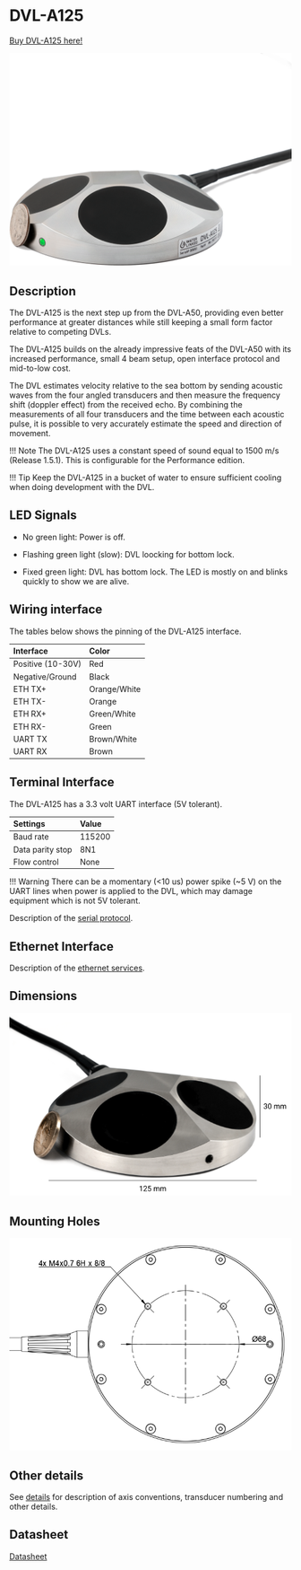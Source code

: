 # DVL-A125

[Buy DVL-A125 here!](https://store.waterlinked.com/product/dvl-a125/)

![dvl_A125](../img/dvl-a125-coin-light-white.png)

## Description
The DVL-A125 is the next step up from the DVL-A50, providing even better performance at greater distances while still keeping a small form factor relative to competing DVLs.

The DVL-A125 builds on the already impressive feats of the DVL-A50 with its increased performance, small 4 beam setup, open interface protocol and mid-to-low cost.

The DVL estimates velocity relative to the sea bottom by sending acoustic waves from the four angled transducers and then measure the frequency shift (doppler effect) from the received echo. By combining the measurements of all four transducers and the time between each acoustic pulse, it is possible to very accurately estimate the speed and direction of movement.

!!! Note
	The DVL-A125 uses a constant speed of sound equal to 1500 m/s (Release 1.5.1). This is configurable for the Performance edition.

!!! Tip
	Keep the DVL-A125 in a bucket of water to ensure sufficient cooling when doing development with the DVL.


## LED Signals

* No green light: Power is off.

* Flashing green light (slow): DVL loocking for bottom lock.

* Fixed green light: DVL has bottom lock. The LED is mostly on and blinks quickly to show we are alive.

## Wiring interface

The tables below shows the pinning of the DVL-A125 interface.

| Interface           | Color |
| :------------------ | :-- |
| Positive (10-30V)   | Red  |
| Negative/Ground     | Black   |
| ETH TX+             | Orange/White   |
| ETH TX-             | Orange   |
| ETH RX+             | Green/White  |
| ETH RX-             | Green  |
| UART TX             | Brown/White   |
| UART RX             | Brown  |

## Terminal Interface

The DVL-A125 has a 3.3 volt UART interface (5V tolerant).

| Settings            | Value |
| :------------------ | :-- |
| Baud rate | 115200  |
| Data parity stop    | 8N1   |
| Flow control        | None  |

!!! Warning
	There can be a momentary (<10 us) power spike (~5 V) on the UART lines when power is applied to the DVL, which may damage equipment which is not 5V tolerant.

Description of the [serial protocol](./dvl-protocol.md).

## Ethernet Interface

Description of the [ethernet services](./dvl-a50-details.md#ethernet-interface).

<!--
## Libraries and code examples

Example code and libraries that can be used to communicate with the DVL on the terminal interface:

* [Python](https://github.com/waterlinked/dvl-python)
 -->


## Dimensions

![dvl_A125_dimensions](../img/dvl-a125_dimensions.png)


## Mounting Holes

![dvl_A125_mounting_holes_drawing](../img/dvl-a125_mounting_holes_drawing.png)


## Other details

See [details](./dvl-a125-details.md) for description of axis conventions, transducer numbering and other details.

## Datasheet

[Datasheet](https://store.waterlinked.com/datasheets/dvl-a125/)